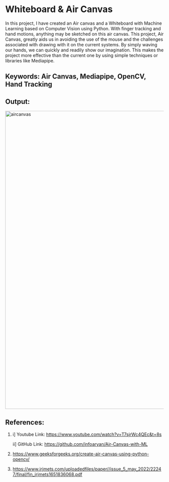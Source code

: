 # Whiteboard & Air Canvas
In this project, I have created an Air canvas and a Whiteboard with Machine Learning based on Computer Vision using Python. With finger tracking and hand motions, anything may be sketched on this air canvas. This project, Air Canvas, greatly aids us in avoiding the use of the mouse and the challenges associated with drawing with it on the current systems. By simply waving our hands, we can quickly and readily show our imagination. This makes the project more effective than the current one by using simple techniques or libraries like Mediapipe.

## Keywords: Air Canvas, Mediapipe, OpenCV, Hand Tracking

## Output:
<img width="947" alt="aircanvas" src="https://github.com/janhavikale06/Whiteboard-Air-canvas/assets/81229872/5bd4bc54-feeb-4e4b-b8db-37d1d80642fb">

## References:
1. i] Youtube Link: https://www.youtube.com/watch?v=T7sjrWc4QEc&t=8s

   ii] GitHub Link: https://github.com/infoaryan/Air-Canvas-with-ML
   
2. https://www.geeksforgeeks.org/create-air-canvas-using-python-opencv/
3. https://www.irjmets.com/uploadedfiles/paper//issue_5_may_2022/22247/final/fin_irjmets1651836068.pdf

